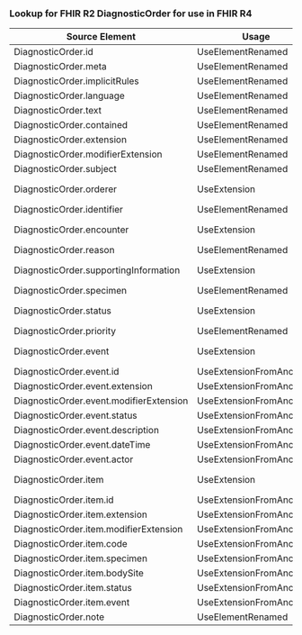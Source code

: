 ### Lookup for FHIR R2 DiagnosticOrder for use in FHIR R4

| Source Element | Usage | Target |
| -------------- | ----- | ------ |
| DiagnosticOrder.id | UseElementRenamed | ServiceRequest.id |
| DiagnosticOrder.meta | UseElementRenamed | ServiceRequest.meta |
| DiagnosticOrder.implicitRules | UseElementRenamed | ServiceRequest.implicitRules |
| DiagnosticOrder.language | UseElementRenamed | ServiceRequest.language |
| DiagnosticOrder.text | UseElementRenamed | ServiceRequest.text |
| DiagnosticOrder.contained | UseElementRenamed | ServiceRequest.contained |
| DiagnosticOrder.extension | UseElementRenamed | ServiceRequest.extension |
| DiagnosticOrder.modifierExtension | UseElementRenamed | ServiceRequest.modifierExtension |
| DiagnosticOrder.subject | UseElementRenamed | ServiceRequest.subject |
| DiagnosticOrder.orderer | UseExtension | http://hl7.org/fhir/1.0/StructureDefinition/extension-DiagnosticOrder.orderer |
| DiagnosticOrder.identifier | UseElementRenamed | ServiceRequest.identifier |
| DiagnosticOrder.encounter | UseExtension | http://hl7.org/fhir/1.0/StructureDefinition/extension-DiagnosticOrder.encounter |
| DiagnosticOrder.reason | UseElementRenamed | ServiceRequest.reasonCode |
| DiagnosticOrder.supportingInformation | UseExtension | http://hl7.org/fhir/1.0/StructureDefinition/extension-DiagnosticOrder.supportingInformation |
| DiagnosticOrder.specimen | UseElementRenamed | ServiceRequest.specimen |
| DiagnosticOrder.status | UseExtension | http://hl7.org/fhir/1.0/StructureDefinition/extension-DiagnosticOrder.status |
| DiagnosticOrder.priority | UseElementRenamed | ServiceRequest.priority |
| DiagnosticOrder.event | UseExtension | http://hl7.org/fhir/1.0/StructureDefinition/extension-DiagnosticOrder.event |
| DiagnosticOrder.event.id | UseExtensionFromAncestor | - |
| DiagnosticOrder.event.extension | UseExtensionFromAncestor | - |
| DiagnosticOrder.event.modifierExtension | UseExtensionFromAncestor | - |
| DiagnosticOrder.event.status | UseExtensionFromAncestor | - |
| DiagnosticOrder.event.description | UseExtensionFromAncestor | - |
| DiagnosticOrder.event.dateTime | UseExtensionFromAncestor | - |
| DiagnosticOrder.event.actor | UseExtensionFromAncestor | - |
| DiagnosticOrder.item | UseExtension | http://hl7.org/fhir/1.0/StructureDefinition/extension-DiagnosticOrder.item |
| DiagnosticOrder.item.id | UseExtensionFromAncestor | - |
| DiagnosticOrder.item.extension | UseExtensionFromAncestor | - |
| DiagnosticOrder.item.modifierExtension | UseExtensionFromAncestor | - |
| DiagnosticOrder.item.code | UseExtensionFromAncestor | - |
| DiagnosticOrder.item.specimen | UseExtensionFromAncestor | - |
| DiagnosticOrder.item.bodySite | UseExtensionFromAncestor | - |
| DiagnosticOrder.item.status | UseExtensionFromAncestor | - |
| DiagnosticOrder.item.event | UseExtensionFromAncestor | - |
| DiagnosticOrder.note | UseElementRenamed | ServiceRequest.note |
